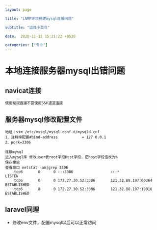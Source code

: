 ```yaml
---
layout: page

title: "LNMP环境搭建mysql连接问题"

subtitle: "运维小菜鸟"

date:  2020-11-13 15:21:22 +0530

categories: ["专业"]
---
```


# 本地连接服务器mysql出错问题



## navicat连接

~~~ 
使用常规连接不要使用SSH通道连接
~~~

## 服务器mysql修改配置文件

~~~
地址：vim /etc/mysql/mysql.conf.d/mysqld.cnf
1、注释掉配置#bind-address           = 127.0.0.1
2、pork=3306
~~~

~~~ 
连接mysql
进入mysql库 修改user表root字段Host字段，把host字段值改为%
保存重启
查看端口 netstat -an|grep 3306  
	tcp6       0      0 :::3306                 :::*                    LISTEN     
    tcp6       0      0 172.27.30.52:3306       121.32.88.197:60364     ESTABLISHED
    tcp6       0      0 172.27.30.52:3306       121.32.88.197:10816     ESTABLISHED

~~~

## laravel同理

- 修改env文件，配置mysql以后可以正常访问
